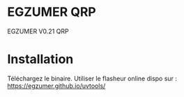 # EGZUMER QRP
EGZUMER V0.21 QRP

# Installation

Téléchargez le binaire.
Utiliser le flasheur online dispo sur : https://egzumer.github.io/uvtools/
